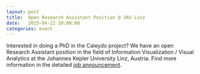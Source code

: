```yaml
---
layout: post
title:  Open Research Assistant Position @ JKU Linz
date:   2015-04-22 20:00:00
categories: event
---
```

Interested in doing a PhD in the Caleydo project? We have an open Research Assistant position in the field of Information Visualization / Visual Analytics at the Johannes Kepler University Linz, Austria. Find more information in the detailed <a href="http://data.caleydo.org/jobs/2015-04_JKU_ResearchAssistant.pdf">job announcement</a>.
